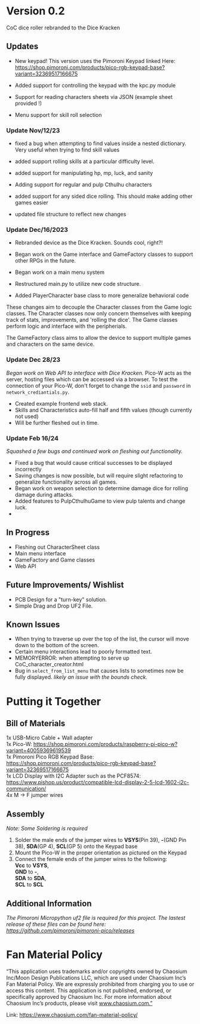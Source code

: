# Version 0.2
CoC dice roller rebranded to the Dice Kracken

## Updates
- New keypad! This version uses the Pimoroni Keypad linked Here: https://shop.pimoroni.com/products/pico-rgb-keypad-base?variant=32369517166675
  
- Added support for controlling the keypad with the kpc.py module
- Support for reading characters sheets via JSON (example sheet provided !)
- Menu support for skill roll selection

### Update Nov/12/23

- fixed a bug when attempting to find values inside a nested dictionary. Very useful when trying to find skill values

- added support rolling skills at a particular difficulty level.

- added support for manipulating hp, mp, luck, and sanity

- Adding support for regular and pulp Cthulhu characters 

- added support for any sided dice rolling. This should make adding  other games easier

- updated file structure to reflect new changes

### Update Dec/16/2023

- Rebranded device as the Dice Kracken. Sounds cool, right?!

- Began work on the Game interface and GameFactory classes to support other RPGs in the future.

- Began work on a main menu system

- Restructured main.py to utilize new code structure.

- Added PlayerCharacter base class to more generalize behavioral code

These changes aim to decouple the Character classes from the Game logic classes. The Character classes now
only concern themselves with keeping track of stats, improvements, and 'rolling the dice'. The Game classes
perform logic and interface with the peripherials. 

The GameFactory class aims to allow the device to support multiple games and characters on the same device.

### Update Dec 28/23  
_Began work on Web API to interface with Dice Kracken._
Pico-W acts as the server, hosting files which can be accessed via a browser. 
To test the connection of your Pico-W, don't forget to change the ``ssid`` and ``password`` in ``network_crediantials.py``.
- Created example frontend web stack.
- Skills and Characteristics auto-fill half and fifth values (though currently not used)
- Will be further fleshed out in time.

### Update Feb 16/24
_Squashed a few bugs and continued work on fleshing out functionality._

- Fixed a bug that would cause critical successes to be displayed incorrectly
- Saving changes is now possible, but will require slight refactoring to generalize functionality across all games.
- Began work on weapon selection to determine damage dice for rolling damage during attacks.
- Added features to PulpCthulhuGame to view pulp talents and change luck.
-  

## In Progress
- Fleshing out CharacterSheet class
- Main menu interface
- GameFactory and Game classes
- Web API 

## Future Improvements/ Wishlist
- PCB Design for a "turn-key" solution.
- Simple Drag and Drop UF2 File. 

## Known Issues
- When trying to traverse up over the top of the list, the cursor will move down to the bottom of the screen.
- Certain menu interactions lead to poorly formatted text.
- MEMORYERROR: when attempting to serve up CoC_character_creator.html
- Bug in `select_from_list_menu` that causes lists to sometimes now be fully displayed. _likely an issue with the bounds check._

# Putting it Together

## Bill of Materials
1x USB-Micro Cable + Wall adapter  
1x Pico-W: https://shop.pimoroni.com/products/raspberry-pi-pico-w?variant=40059369619539  
1x Pimoroni Pico RGB Keypad Base: https://shop.pimoroni.com/products/pico-rgb-keypad-base?variant=32369517166675  
1x LCD Display  with I2C Adapter such as the PCF8574: https://www.pishop.us/product/compatible-lcd-display-2-5-lcd-1602-i2c-communication/    
4x M -> F jumper wires  

## Assembly
_Note: Some Soldering is required_

1. Solder the male ends of the jumper wires to **VSYS**(Pin 39), **-**(GND Pin 38), **SDA**(GP 4), **SCL**(GP 5) onto the Keypad base
2. Mount the Pico-W in the proper orientation as pictured on the Keypad
3. Connect the female ends of the jumper wires to the following:  
   **Vcc** to **VSYS**,  
   **GND** to **-**,  
   **SDA** to **SDA**,  
   **SCL** to **SCL**  
        
## Additional Information
_The Pimoroni Micropython uf2 file is required for this project. The lastest release of these files can be found here: https://github.com/pimoroni/pimoroni-pico/releases_


# Fan Material Policy  
“This application uses trademarks and/or copyrights owned by Chaosium Inc/Moon Design Publications LLC, which are used under Chaosium Inc’s Fan Material Policy.
We are expressly prohibited from charging you to use or access this content. This application is not published, endorsed, or specifically approved by Chaosium Inc.
For more information about Chaosium Inc’s products, please visit www.chaosium.com.”

Link: https://www.chaosium.com/fan-material-policy/
